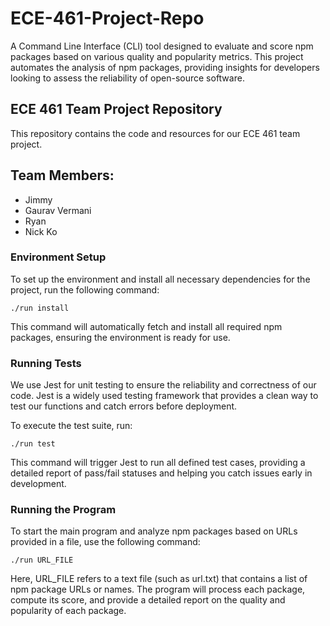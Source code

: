 # ECE-461-Project-Repo
A Command Line Interface (CLI) tool designed to evaluate and score npm packages based on various quality and popularity metrics. This project automates the analysis of npm packages, providing insights for developers looking to assess the reliability of open-source software.

## ECE 461 Team Project Repository
This repository contains the code and resources for our ECE 461 team project.

## Team Members:
- Jimmy
- Gaurav Vermani
- Ryan 
- Nick Ko

### Environment Setup
To set up the environment and install all necessary dependencies for the project, run the following command:
```
./run install
```
This command will automatically fetch and install all required npm packages, ensuring the environment is ready for use.

### Running Tests
We use Jest for unit testing to ensure the reliability and correctness of our code. Jest is a widely used testing framework that provides a clean way to test our functions and catch errors before deployment.

To execute the test suite, run:

```
./run test
```
This command will trigger Jest to run all defined test cases, providing a detailed report of pass/fail statuses and helping you catch issues early in development.

### Running the Program
To start the main program and analyze npm packages based on URLs provided in a file, use the following command:

```
./run URL_FILE
```

Here, URL_FILE refers to a text file (such as url.txt) that contains a list of npm package URLs or names. The program will process each package, compute its score, and provide a detailed report on the quality and popularity of each package.
